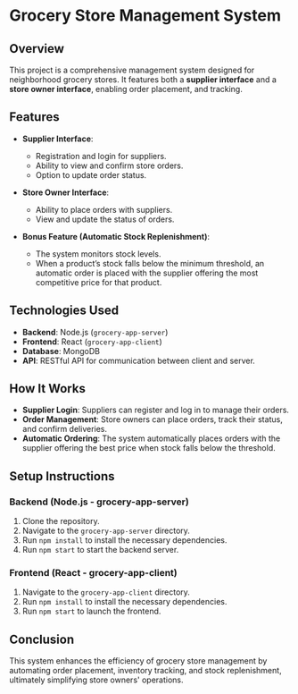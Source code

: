 # Grocery Store Management System

## Overview
This project is a comprehensive management system designed for neighborhood grocery stores. It features both a **supplier interface** and a **store owner interface**, enabling order placement, and tracking.

## Features
- **Supplier Interface**:
  - Registration and login for suppliers.
  - Ability to view and confirm store orders.
  - Option to update order status.

- **Store Owner Interface**:
  - Ability to place orders with suppliers.
  - View and update the status of orders.

- **Bonus Feature (Automatic Stock Replenishment)**:
  - The system monitors stock levels.
  - When a product’s stock falls below the minimum threshold, an automatic order is placed with the supplier offering the most competitive price for that product.

## Technologies Used
- **Backend**: Node.js (`grocery-app-server`)
- **Frontend**: React (`grocery-app-client`)
- **Database**: MongoDB
- **API**: RESTful API for communication between client and server.

## How It Works
- **Supplier Login**: Suppliers can register and log in to manage their orders.
- **Order Management**: Store owners can place orders, track their status, and confirm deliveries.
- **Automatic Ordering**: The system automatically places orders with the supplier offering the best price when stock falls below the threshold.

## Setup Instructions

### Backend (Node.js - grocery-app-server)
1. Clone the repository.
2. Navigate to the `grocery-app-server` directory.
3. Run `npm install` to install the necessary dependencies.
4. Run `npm start` to start the backend server.

### Frontend (React - grocery-app-client)
1. Navigate to the `grocery-app-client` directory.
2. Run `npm install` to install the necessary dependencies.
3. Run `npm start` to launch the frontend.

## Conclusion
This system enhances the efficiency of grocery store management by automating order placement, inventory tracking, and stock replenishment, ultimately simplifying store owners' operations.
